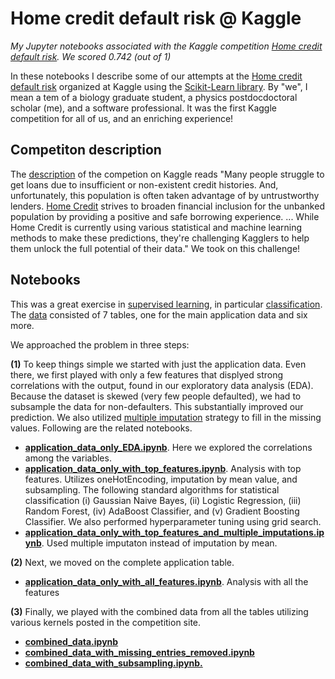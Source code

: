 # Home credit default risk @ Kaggle
*My Jupyter notebooks associated with the Kaggle competition [Home credit default risk](https://www.kaggle.com/c/home-credit-default-risk).  We scored 0.742 (out of 1)*

In these notebooks I describe some of our attempts at the [Home credit default risk](https://www.kaggle.com/c/home-credit-default-risk) organized at Kaggle using the [Scikit-Learn library](http://scikit-learn.org/stable/).  By "we", I mean a tem of a biology graduate student, a physics postdocdoctoral scholar (me), and a software professional.  It was the first Kaggle competition for all of us, and an enriching experience!

## Competiton description

The [description](https://www.kaggle.com/c/home-credit-default-risk#description) of the competion on Kaggle reads "Many people struggle to get loans due to insufficient or non-existent credit histories. And, unfortunately, this population is often taken advantage of by untrustworthy lenders. [Home Credit](http://www.homecredit.net/) strives to broaden financial inclusion for the unbanked population by providing a positive and safe borrowing experience. ... While Home Credit is currently using various statistical and machine learning methods to make these predictions, they're challenging Kagglers to help them unlock the full potential of their data."  We took on this challenge! 

## Notebooks

This was a great exercise in [supervised learning](https://en.wikipedia.org/wiki/Supervised_learning), in particular [classification](https://en.wikipedia.org/wiki/Statistical_classification).  The [data](https://www.kaggle.com/c/home-credit-default-risk/data) consisted of 7 tables, one for the main application data and six more. 

We approached the problem in three steps: 

**(1)** To keep things simple we started with just the application data.  Even there, we first played with only a few features that displyed strong correlations with the output, found in our exploratory data analysis (EDA).  Because the dataset is skewed (very few people defaulted), we had to subsample the data for non-defaulters.  This substantially improved our prediction.  We also utilized [multiple imputation](https://en.wikipedia.org/wiki/Imputation_(statistics)#Multiple_imputation) strategy to fill in the missing values.  Following are the related notebooks.  
* **[application_data_only_EDA.ipynb](https://github.com/dibyendumandal/Home-credit-default-risk/blob/master/application_data_only_EDA.ipynb)**. Here we explored the correlations among the variables. 
* **[application_data_only_with_top_features.ipynb](https://github.com/dibyendumandal/Home-credit-default-risk/blob/master/application_data_only_with_top_features.ipynb)**. Analysis with top features.  Utilizes oneHotEncoding, imputation by mean value, and subsampling.  The following standard algorithms for statistical classification (i) Gaussian Naive Bayes, (ii) Logistic Regression, (iii) Random Forest, (iv) AdaBoost Classifier, and (v) Gradient Boosting Classifier.  We also performed hyperparameter tuning using grid search. 
* **[application_data_only_with_top_features_and_multiple_imputations.ipynb](https://github.com/dibyendumandal/Home-credit-default-risk/blob/master/application_data_only_with_top_features_and_multiple_imputations.ipynb)**. Used multiple imputaton instead of imputation by mean. 

**(2)** Next, we moved on the complete application table.  

* **[application_data_only_with_all_features.ipynb](https://github.com/dibyendumandal/Home-credit-default-risk/blob/master/application_data_only_with_all_features.ipynb)**. Analysis with all the features

**(3)** Finally, we played with the combined data from all the tables utilizing various kernels posted in the competition site.

* **[combined_data.ipynb](https://github.com/dibyendumandal/Home-credit-default-risk/blob/master/combined_data.ipynb)**
* **[combined_data_with_missing_entries_removed.ipynb](https://github.com/dibyendumandal/Home-credit-default-risk/blob/master/combined_data_with_missing_entries_removed.ipynb)**
* **[combined_data_with_subsampling.ipynb.](https://github.com/dibyendumandal/Home-credit-default-risk/blob/master/Combined_data_with_subsampling.ipynb)**




